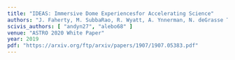 ```yaml
---
title: "IDEAS: Immersive Dome Experiencesfor Accelerating Science"
authors: "J. Faherty, M. SubbaRao, R. Wyatt, A. Ynnerman, N. deGrasse Tyson, A. Geller, M. Weber, P. Rosenfield, W. Steffen, G. Stoeckle, D. Weiskopf, M. Magnor, P. Williams, B. Abbott, L. Marchetti, T. Jarrett, J. Fay, J. Peek, O. Graur, P. Durrell, D. Homeier, H. Preston, T. Müller, J. Vos, D. Brown, P. Giorla, E. Rice, D. Bardalez Gagliuffi, A. Bock, J. Hedberg, D. Rosen, C. Emmart"
scivis_authors: [ "andyn27", "alebo68" ]
venue: "ASTRO 2020 White Paper"
year: 2019
pdf: "https://arxiv.org/ftp/arxiv/papers/1907/1907.05383.pdf"
---
```

